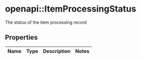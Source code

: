 # openapi::ItemProcessingStatus

The status of the item processing record

## Properties
Name | Type | Description | Notes
------------ | ------------- | ------------- | -------------


